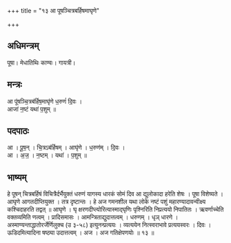 +++
title = "१३ आ पूषञ्चित्रबर्हिषमाघृणे"

+++
## अधिमन्त्रम्
पूषा। मेधातिथिः काण्वः। गायत्री।

## मन्त्रः
आ पू॑षञ्चि॒त्रब॑र्हिष॒माघृ॑णे ध॒रुणं॑ दि॒वः ।  
आजा॑ न॒ष्टं यथा॑ प॒शुम् ॥

## पदपाठः
आ । पू॒ष॒न् । चि॒त्रऽब॑र्हिषम् । आघृ॑णे । ध॒रुण॑म् । दि॒वः ।  
आ । अ॒ज॒ । न॒ष्टम् । यथा॑ । प॒शुम् ॥

## भाष्यम्
हे पूषन् चित्रबर्हिषं विचित्रैर्दर्भैयुक्तं धरुणं यागस्य धारकं सोमं दिव आ द्युलोकादा हरेति शेषः । पूषा विशेष्यते । आघृणे आगतदीप्तियुक्त । तत्र दृष्टान्तः । हे अज गमनशील यथा लोके नष्टं पशुं महारण्यादावन्वीक्ष्य कश्चिदाहरति तद्वत् ॥ आघृणे । घृ क्षरणदीप्त्योरित्यास्माद्घृणिः पृश्निरिति निप्रत्ययो निपातितः । ऋवर्णाच्चेति वक्तव्यमिति णत्वम् । प्रादिसमासः । आमन्त्रिताद्युदात्तत्वम् । धरुणम् । धृञ् धारणे । अस्माण्यन्ताद्धातोरर्जेर्णिलुक्च (उ ३-५८) इत्युनन्प्रत्ययः । व्यत्ययेन नित्स्वराभावे प्रत्ययस्वरः । दिवः । ऊडिदमित्यादिना षष्ठ्या उदात्तत्वम् । अज । अज गतिक्षेपणयोः ॥ १३ ॥
